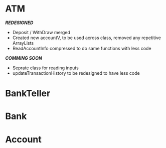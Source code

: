 # ATM
***REDESIGNED***
- Deposit / WithDraw merged
- Created new accountV, to be used across class, removed any repetitive ArrayLists
- ReadAccountInfo compressed to do same functions with less code

***COMMING SOON***
- Seprate class for reading inputs
- updateTransactionHistory to be redesigned to have less code

# BankTeller

# Bank

# Account
